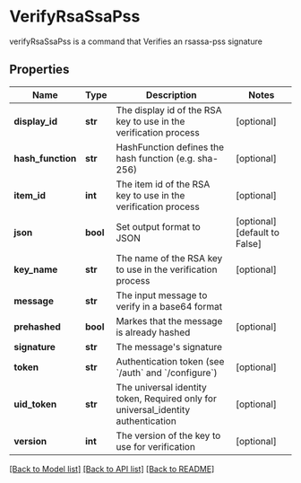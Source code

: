 # VerifyRsaSsaPss

verifyRsaSsaPss is a command that Verifies an rsassa-pss signature
## Properties
Name | Type | Description | Notes
------------ | ------------- | ------------- | -------------
**display_id** | **str** | The display id of the RSA key to use in the verification process | [optional] 
**hash_function** | **str** | HashFunction defines the hash function (e.g. sha-256) | [optional] 
**item_id** | **int** | The item id of the RSA key to use in the verification process | [optional] 
**json** | **bool** | Set output format to JSON | [optional] [default to False]
**key_name** | **str** | The name of the RSA key to use in the verification process | [optional] 
**message** | **str** | The input message to verify in a base64 format | 
**prehashed** | **bool** | Markes that the message is already hashed | [optional] 
**signature** | **str** | The message&#39;s signature | 
**token** | **str** | Authentication token (see &#x60;/auth&#x60; and &#x60;/configure&#x60;) | [optional] 
**uid_token** | **str** | The universal identity token, Required only for universal_identity authentication | [optional] 
**version** | **int** | The version of the key to use for verification | [optional] 

[[Back to Model list]](../README.md#documentation-for-models) [[Back to API list]](../README.md#documentation-for-api-endpoints) [[Back to README]](../README.md)


